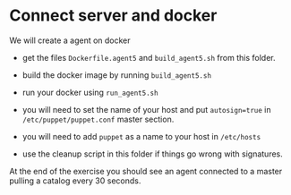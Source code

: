 Connect server and docker 
=========================

We will create a agent on docker

* get the files `Dockerfile.agent5` and `build_agent5.sh` from this folder.

* build the docker image by running `build_agent5.sh`

* run your docker using `run_agent5.sh`

* you will need to set the name of your host and put `autosign=true` in `/etc/puppet/puppet.conf` master section.

* you will need to add `puppet` as a name to your host in `/etc/hosts`

* use the cleanup script in this folder if things go wrong with signatures.

At the end of the exercise you should see an agent connected to a master pulling a catalog every 30 seconds.
